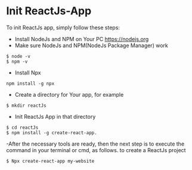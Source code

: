 # Init ReactJs-App

To init ReactJs app, simply follow these steps:
- Install NodeJs and NPM on Your PC https://nodejs.org
- Make sure NodeJs and NPM(NodeJs Package Manager) work
```
$ node -v
$ npm -v
```
- Install Npx
``` 
npm install -g npx
```
- Create a directory for Your app, for example
```
$ mkdir reactJs
```
- Init ReactJs App in that directory
```
$ cd reactJs
$ npm install -g create-react-app.
```
-After the necessary tools are ready, then the next step is to execute the command in your terminal or cmd, as follows.
to create a ReactJs project
```
$ Npx create-react-app my-website
```
